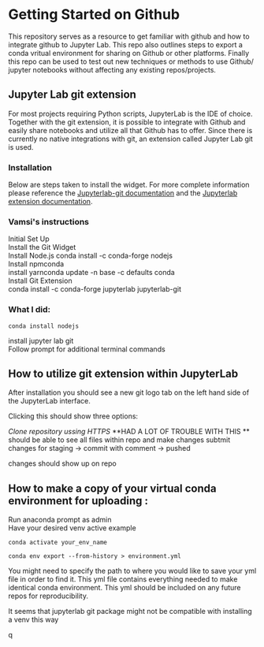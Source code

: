 # Getting Started on Github 
This repository serves as a resource to get familiar with github and how to integrate github to Jupyter Lab.
This repo also outlines steps to export a conda vritual environment for sharing on Github or other platforms.
Finally this repo can be used to test out new techniques or methods to use Github/ jupyter notebooks without affecting any existing repos/projects.


## Jupyter Lab git extension
For most projects requiring Python scripts, JupyterLab is the IDE of choice. Together with the git extension, it is possible to integrate with Github and easily share notebooks and utilize all that Github has to offer. Since there is currently no native integrations with git, an extension called Jupyter Lab git is used. 

### Installation
Below are steps taken to install the widget. For more complete information please reference the [Jupyterlab-git documentation](https://github.com/jupyterlab/jupyterlab-git) and the [Jupyterlab extension documentation](https://jupyterlab.readthedocs.io/en/stable/user/extensions.html).

### Vamsi's instructions
Initial Set Up  
Install the Git Widget  
Install Node.js conda install -c conda-forge nodejs  
Install npmconda  
install yarnconda update -n base -c defaults conda  
Install Git Extension  
conda install -c conda-forge jupyterlab jupyterlab-git


### What I did:
```
conda install nodejs
```
install jupyter lab git  
Follow prompt for additional terminal commands

## How to utilize git extension within JupyterLab
After installation you should see a new git logo tab on the left hand side of the JupyterLab interface. 

Clicking this should show three options:  

*Clone repository ussing HTTPS*
**HAD A LOT OF TROUBLE WITH THIS **
should be able to see all files within repo and make changes
subtmit changes for staging -> commit with comment -> pushed

changes should show up on repo 


## How to make a copy of your virtual conda environment for uploading :
Run anaconda prompt as admin  
Have your desired venv active example
```
conda activate your_env_name
```

```
conda env export --from-history > environment.yml
```
You might need to specify the path to where you would like to save your yml file in order to find it. This yml file contains everything needed to make identical conda environment. This yml should be included on any future repos for reproducibility. 

It seems that jupyterlab git package might not be compatible with installing a venv this way





 q
